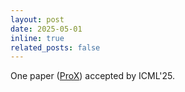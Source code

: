```yaml
---
layout: post
date: 2025-05-01
inline: true
related_posts: false
---
```


One paper ([ProX](https://arxiv.org/abs/2409.17115)) accepted by ICML'25. 